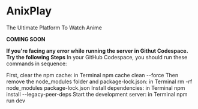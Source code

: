 # AnixPlay
The Ultimate Platform To Watch Anime

**COMING SOON**



**If you're facing any error while running the server in Githut Codespace. Try the following Steps**
In your GitHub Codespace, you should run these commands in sequence:

First, clear the npm cache:
in Terminal
npm cache clean --force
Then remove the node_modules folder and package-lock.json:
in Terminal
rm -rf node_modules package-lock.json
Install dependencies:
in Terminal
npm install --legacy-peer-deps
Start the development server:
in Terminal
npm run dev
